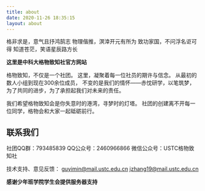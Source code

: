 ```yaml
---
title: about
date: 2020-11-26 18:35:15
layout: about
---
```


格非求是，意气且抒鸿鹄志
物理偕推，溟涬开元有所为
致功家国，不问浮名讵可得
知道苍茫，笑语星辰路方长

**这里是中科大格物致知社官方网站**

格物致知，不仅是一个社团。
这里，凝聚着每一位社员的期许与信念。
从最初的数人小组到现在300余位成员，
不变的是我们的情怀——赤忱研学，以笔筑梦，
为了共同的进步，为了承担起我们对未来的责任。

我们希望格物致知会是你失意时的港湾，寻梦时的灯塔。
社团的创建离不开每一位同学，格物会和大家一起砥砺前行。

## 联系我们
社团QQ群：793485839
QQ公众号：2460966866
微信公众号：USTC格物致知社

技术支持、意见反馈：
guyimin@mail.ustc.edu.cn
jzhang19@mail.ustc.edu.cn

**感谢少年班学院学生会提供服务器支持**
